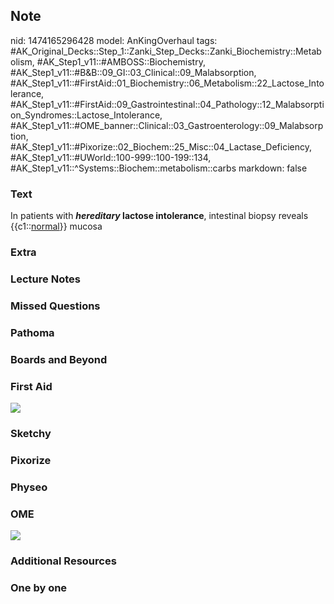 ## Note
nid: 1474165296428
model: AnKingOverhaul
tags: #AK_Original_Decks::Step_1::Zanki_Step_Decks::Zanki_Biochemistry::Metabolism, #AK_Step1_v11::#AMBOSS::Biochemistry, #AK_Step1_v11::#B&B::09_GI::03_Clinical::09_Malabsorption, #AK_Step1_v11::#FirstAid::01_Biochemistry::06_Metabolism::22_Lactose_Intolerance, #AK_Step1_v11::#FirstAid::09_Gastrointestinal::04_Pathology::12_Malabsorption_Syndromes::Lactose_Intolerance, #AK_Step1_v11::#OME_banner::Clinical::03_Gastroenterology::09_Malabsorption, #AK_Step1_v11::#Pixorize::02_Biochem::25_Misc::04_Lactase_Deficiency, #AK_Step1_v11::#UWorld::100-999::100-199::134, #AK_Step1_v11::^Systems::Biochem::metabolism::carbs
markdown: false

### Text
<div>
  In patients with <b><i>hereditary</i> lactose intolerance</b>,
  intestinal biopsy reveals {{c1::<u>normal</u>}} mucosa
</div>

### Extra


### Lecture Notes


### Missed Questions


### Pathoma


### Boards and Beyond


### First Aid
<img src="tmplHTVF1.png">

### Sketchy


### Pixorize


### Physeo


### OME
<div class="ome-widget">
  <a href=
  "https://onlinemeded.org/spa/gastroenterology/malabsorption/acquire?ref=anki">
  <img src="_OME_AnkiFlashcards_Lesson_4.png"></a>
</div>

### Additional Resources


### One by one

